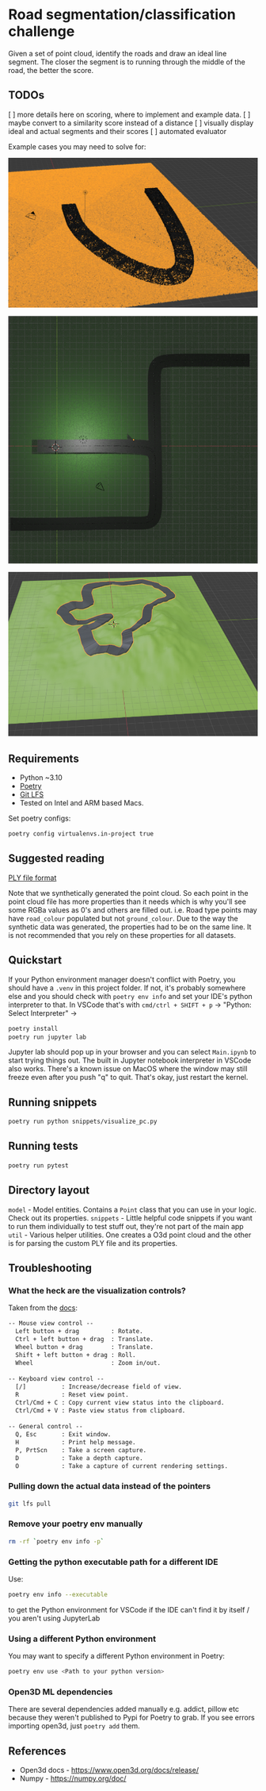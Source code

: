 # Road segmentation/classification challenge
Given a set of point cloud, identify the roads and draw an ideal line segment. The closer the segment is to running through the middle of the road, the better the score.

## TODOs

[ ] more details here on scoring, where to implement and example data.
[ ] maybe convert to a similarity score instead of a distance
[ ] visually display ideal and actual segments and their scores
[ ] automated evaluator


Example cases you may need to solve for:

![Basic road point cloud](./images/basic-road-pc.png)

![turns](./images/turns.png)

![elevation](./images/elevation.png)


## Requirements
- Python ~3.10
- [Poetry](https://python-poetry.org/)
- [Git LFS](https://git-lfs.com/)
- Tested on Intel and ARM based Macs.

Set poetry configs:
```bash
poetry config virtualenvs.in-project true
```

## Suggested reading
[PLY file format](https://paulbourke.net/dataformats/ply/)

Note that we synthetically generated the point cloud. So each point in the point cloud file has more properties than it needs which is why you'll see some RGBa values as 0's and others are filled out. i.e. Road type points may have `road_colour` populated but not `ground_colour`. Due to the way the synthetic data was generated, the properties had to be on the same line. It is not recommended that you rely on these properties for all datasets.

## Quickstart
If your Python environment manager doesn't conflict with Poetry, you should have a `.venv` in this project folder. If not, it's probably somewhere else and you should check with `poetry env info` and set your IDE's python interpreter to that. In VSCode that's with `cmd/ctrl + SHIFT + p` -> "Python: Select Interpreter" -> <path to your interpreter from the previous command>

```bash
poetry install
poetry run jupyter lab
```
Jupyter lab should pop up in your browser and you can select `Main.ipynb` to start trying things out. The built in Jupyter notebook interpreter in VSCode also works. There's a known issue on MacOS where the window may still freeze even after you push "q" to quit. That's okay, just restart the kernel.

## Running snippets
```bash
poetry run python snippets/visualize_pc.py
```

## Running tests
```bash
poetry run pytest
```

## Directory layout
`model` - Model entities. Contains a `Point` class that you can use in your logic. Check out its properties. 
`snippets` - Little helpful code snippets if you want to run them individually to test stuff out, they're not part of the main app
`util` - Various helper utilities. One creates a O3d point cloud and the other is for parsing the custom PLY file and its properties.

## Troubleshooting
### What the heck are the visualization controls?
Taken from the [docs](https://www.open3d.org/docs/release/tutorial/visualization/visualization.html):
```text
-- Mouse view control --
  Left button + drag         : Rotate.
  Ctrl + left button + drag  : Translate.
  Wheel button + drag        : Translate.
  Shift + left button + drag : Roll.
  Wheel                      : Zoom in/out.

-- Keyboard view control --
  [/]          : Increase/decrease field of view.
  R            : Reset view point.
  Ctrl/Cmd + C : Copy current view status into the clipboard.
  Ctrl/Cmd + V : Paste view status from clipboard.

-- General control --
  Q, Esc       : Exit window.
  H            : Print help message.
  P, PrtScn    : Take a screen capture.
  D            : Take a depth capture.
  O            : Take a capture of current rendering settings.
```

### Pulling down the actual data instead of the pointers
```bash
git lfs pull
```

### Remove your poetry env manually
```bash
rm -rf `poetry env info -p`
```

### Getting the python executable path for a different IDE
Use:
```bash
poetry env info --executable
```
to get the Python environment for VSCode if the IDE can't find it by itself / you aren't using JupyterLab

### Using a different Python environment
You may want to specify a different Python environment in Poetry:
```bash
poetry env use <Path to your python version>
```

### Open3D ML dependencies
There are several dependencies added manually e.g. addict, pillow etc because they weren't published to Pypi for Poetry to grab.
If you see errors importing open3d, just `poetry add` them.



## References
- Open3d docs - https://www.open3d.org/docs/release/
- Numpy - https://numpy.org/doc/
